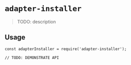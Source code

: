 # `adapter-installer`

> TODO: description

## Usage

```
const adapterInstaller = require('adapter-installer');

// TODO: DEMONSTRATE API
```
